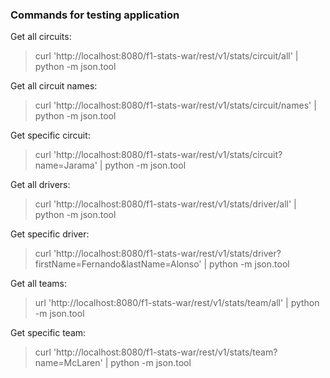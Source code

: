 ### Commands for testing application

Get all circuits:
> curl 'http://localhost:8080/f1-stats-war/rest/v1/stats/circuit/all' | python -m json.tool

Get all circuit names:
> curl 'http://localhost:8080/f1-stats-war/rest/v1/stats/circuit/names' | python -m json.tool

Get specific circuit:
> curl 'http://localhost:8080/f1-stats-war/rest/v1/stats/circuit?name=Jarama' | python -m json.tool

Get all drivers:
> curl 'http://localhost:8080/f1-stats-war/rest/v1/stats/driver/all' | python -m json.tool

Get specific driver:
> curl 'http://localhost:8080/f1-stats-war/rest/v1/stats/driver?firstName=Fernando&lastName=Alonso' | python -m json.tool

Get all teams:
> url 'http://localhost:8080/f1-stats-war/rest/v1/stats/team/all' | python -m json.tool

Get specific team:
> curl 'http://localhost:8080/f1-stats-war/rest/v1/stats/team?name=McLaren' | python -m json.tool
